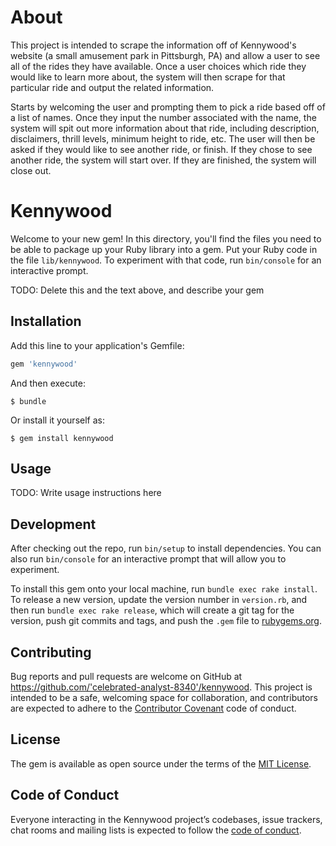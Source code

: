 # About

This project is intended to scrape the information off of Kennywood's website (a small amusement park in Pittsburgh, PA) and allow a user to see all of the rides they have available. Once a user choices which ride they would like to learn more about, the system will then scrape for that particular ride and output the related information.

Starts by welcoming the user and prompting them to pick a ride based off of a list of names. Once they input the number associated with the name, the system will spit out more information about that ride, including description, disclaimers, thrill levels, minimum height to ride, etc. The user will then be asked if they would like to see another ride, or finish. If they chose to see another ride, the system will start over. If they are finished, the system will close out. 

# Kennywood

Welcome to your new gem! In this directory, you'll find the files you need to be able to package up your Ruby library into a gem. Put your Ruby code in the file `lib/kennywood`. To experiment with that code, run `bin/console` for an interactive prompt.

TODO: Delete this and the text above, and describe your gem

## Installation

Add this line to your application's Gemfile:

```ruby
gem 'kennywood'
```

And then execute:

    $ bundle

Or install it yourself as:

    $ gem install kennywood

## Usage

TODO: Write usage instructions here

## Development

After checking out the repo, run `bin/setup` to install dependencies. You can also run `bin/console` for an interactive prompt that will allow you to experiment.

To install this gem onto your local machine, run `bundle exec rake install`. To release a new version, update the version number in `version.rb`, and then run `bundle exec rake release`, which will create a git tag for the version, push git commits and tags, and push the `.gem` file to [rubygems.org](https://rubygems.org).

## Contributing

Bug reports and pull requests are welcome on GitHub at https://github.com/'celebrated-analyst-8340'/kennywood. This project is intended to be a safe, welcoming space for collaboration, and contributors are expected to adhere to the [Contributor Covenant](http://contributor-covenant.org) code of conduct.

## License

The gem is available as open source under the terms of the [MIT License](https://opensource.org/licenses/MIT).

## Code of Conduct

Everyone interacting in the Kennywood project’s codebases, issue trackers, chat rooms and mailing lists is expected to follow the [code of conduct](https://github.com/'celebrated-analyst-8340'/kennywood/blob/master/CODE_OF_CONDUCT.md).
